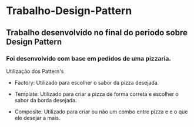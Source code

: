 # Trabalho-Design-Pattern
## Trabalho desenvolvido no final do periodo sobre Design Pattern

### Foi desenvolvido com base em pedidos de uma pizzaria.

Utilização dos Pattern's 
- Factory: Utilizado para escolher o sabor da pizza desejada.

- Template: Utilizado para criar a pizza de forma correta e escolher o sabor da borda desejada.

- Composite: Utilizado para criar ou não um combo entre pizza e e o que ele desejar a mais.
